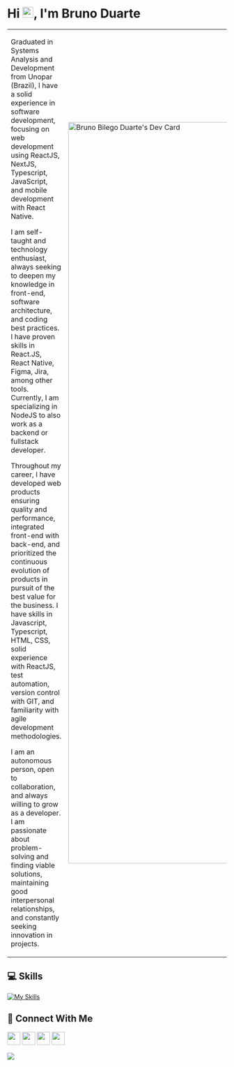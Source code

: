 
<h1 > Hi <img src="https://media.giphy.com/media/hvRJCLFzcasrR4ia7z/giphy.gif" width="25">, I'm Bruno Duarte</h1>

<table  style="width:100%; border-collapse: collapse;">
  <tr>
    <td >
      <p>Graduated in Systems Analysis and Development from Unopar (Brazil), I have a solid experience in software development, focusing on web development using ReactJS, NextJS, Typescript, JavaScript, and mobile development with React Native.</p>
      <p>I am self-taught and technology enthusiast, always seeking to deepen my knowledge in front-end, software architecture, and coding best practices. I have proven skills in React.JS, React Native, Figma, Jira, among other tools. Currently, I am specializing in NodeJS to also work as a backend or fullstack developer.</p>
      <p>Throughout my career, I have developed web products ensuring quality and performance, integrated front-end with back-end, and prioritized the continuous evolution of products in pursuit of the best value for the business. I have skills in Javascript, Typescript, HTML, CSS, solid experience with ReactJS, test automation, version control with GIT, and familiarity with agile development methodologies.</p>
      <p>I am an autonomous person, open to collaboration, and always willing to grow as a developer. I am passionate about problem-solving and finding viable solutions, maintaining good interpersonal relationships, and constantly seeking innovation in projects.</p>
    </td>
      <td  style="border: none;">
      <a href="https://app.daily.dev/duarte"><img src="https://api.daily.dev/devcards/v2/4VzTj4c5t.png?r=nfa" width=""  style="width:1700px;" alt="Bruno Bilego Duarte's Dev Card"/></a>
    </td>
  </tr>
</table>

## 💻 Skills

[![My Skills](https://skillicons.dev/icons?i=react,ts,sass,tailwind,materialui,nodejs,prisma,nextjs,js,vite,cs)](https://skillicons.dev)



## 👥 Connect With Me
<p>
<a href="https://linkedin.com/in/bduarte10"><img src="https://img.shields.io/badge/linkedin-%230077B5.svg?style=for-the-badge&logo=linkedin&logoColor=white" style="margin-bottom: 4px;" height="30px" target="_blank"></a>
<a href="https://twitter.com/bduarte_10"><img src="https://img.shields.io/badge/Twitter-%231DA1F2.svg?style=for-the-badge&logo=Twitter&logoColor=white" style="margin-bottom: 4px;" height="30px" target="_blank"></a>
<a href="https://www.instagram.com/bduarte.10"><img src="https://img.shields.io/badge/Instagram-%23E4405F.svg?style=for-the-badge&logo=Instagram&logoColor=white" style="margin-bottom: 4px;" height="30px" target="_blank"></a>
<a href="https://codepen.io/bduarte10"><img src="https://img.shields.io/badge/Codepen-000000?style=for-the-badge&logo=codepen&logoColor=white" style="margin-bottom: 4px;" height="30px" target="_blank"></a>
</p>

<div style="display: flex;">
    <picture>
        <source
            srcset="https://github-readme-stats.vercel.app/api/top-langs/?username=bduarte10&layout=compact&theme=dark"
            media="(prefers-color-scheme: dark)"
        />
        <source
            srcset="https://github-readme-stats.vercel.app/api/top-langs/?username=bduarte10&layout=compact"
            media="(prefers-color-scheme: light), (prefers-color-scheme: no-preference)"
        />
        <img src="https://github-readme-stats.vercel.app/api/top-langs/?username=bduarte10&layout=compact" />
    </picture>
</div>
